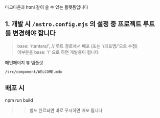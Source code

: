
마크다운과 html 같이 쓸 수 있는 플랫폼입니다

## 1. 개발 시 `/astro.config.mjs` 의 설정 중 프로젝트 루트를 변경해야 합니다

> base: '/tantara/',        // 루트 경로에서 배포 (또는 '/레포명/'으로 수정)  
> 이부분을 base: '/' 으로 하면 개발용이 됩니다


메인페이지 뷰 템플릿
```
/src/component/WELCOME.mdx
```

## 배포 시

npm run build
>> 빌드 완료되면 바로 푸시하면 배포 됩니다

